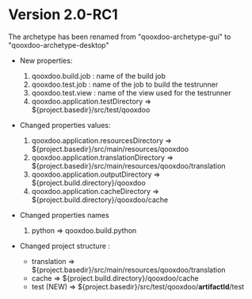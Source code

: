 # Version 2.0-RC1

The archetype has been renamed from "qooxdoo-archetype-gui" to "qooxdoo-archetype-desktop"

- New properties:
  
  1. qooxdoo.build.job : name of the build job 
  2. qooxdoo.test.job : name of the job to build the testrunner
  3. qooxdoo.test.view : name of the view used for the testrunner
  4. qooxdoo.application.testDirectory  => ${project.basedir}/src/test/qooxdoo

- Changed properties values:

  1. qooxdoo.application.resourcesDirectory   => ${project.basedir}/src/main/resources/qooxdoo
  2. qooxdoo.application.translationDirectory => ${project.basedir}/src/main/resources/qooxdoo/translation
  3. qooxdoo.application.outputDirectory      => ${project.build.directory}/qooxdoo
  4. qooxdoo.application.cacheDirectory       => ${project.build.directory}/qooxdoo/cache

- Changed properties names
  1. python => qooxdoo.build.python

- Changed project structure :
  - translation => ${project.basedir}/src/main/resources/qooxdoo/translation
  - cache => ${project.build.directory}/qooxdoo/cache
  - test (NEW) => ${project.basedir}/src/test/qooxdoo/__artifactId__/test
  
  
  
